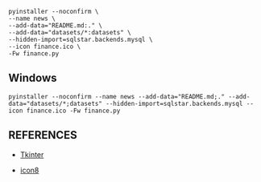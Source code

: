 ```shell
pyinstaller --noconfirm \
--name news \
--add-data="README.md:." \
--add-data="datasets/*:datasets" \
--hidden-import=sqlstar.backends.mysql \
--icon finance.ico \
-Fw finance.py
```


## Windows
```shell
pyinstaller --noconfirm --name news --add-data="README.md;." --add-data="datasets/*;datasets" --hidden-import=sqlstar.backends.mysql --icon finance.ico -Fw finance.py
```




## REFERENCES

- [Tkinter](https://blog.csdn.net/nire_yeyu/category_9877892.html)

- [icon8](http://www.ico8.net/index.php?action=make)

